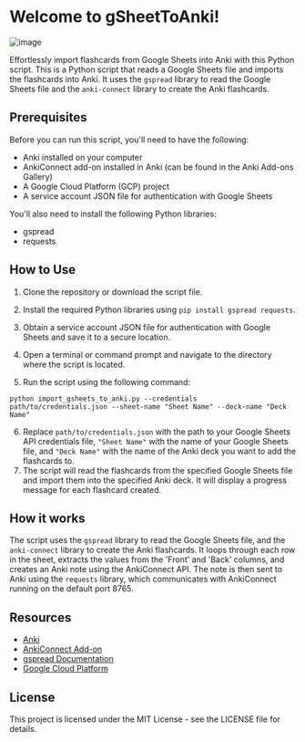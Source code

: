 # Welcome to gSheetToAnki!

![image](https://github.com/barthollomew/gSheetToAnki/assets/129575317/103fef7a-51f8-4d66-832a-f2f81a7ca060)

Effortlessly import flashcards from Google Sheets into Anki with this Python script. This is a Python script that reads a Google Sheets file and imports the flashcards into Anki. It uses the `gspread` library to read the Google Sheets file and the `anki-connect` library to create the Anki flashcards.

## Prerequisites

Before you can run this script, you'll need to have the following:

- Anki installed on your computer
- AnkiConnect add-on installed in Anki (can be found in the Anki Add-ons Gallery)
- A Google Cloud Platform (GCP) project
- A service account JSON file for authentication with Google Sheets

You'll also need to install the following Python libraries:

- gspread
- requests

## How to Use

1. Clone the repository or download the script file.
2. Install the required Python libraries using `pip install gspread requests`.
3. Obtain a service account JSON file for authentication with Google Sheets and save it to a secure location.
4. Open a terminal or command prompt and navigate to the directory where the script is located.

6. Run the script using the following command:

`python import_gsheets_to_anki.py --credentials path/to/credentials.json --sheet-name "Sheet Name" --deck-name "Deck Name"`

6. Replace `path/to/credentials.json` with the path to your Google Sheets API credentials file, `"Sheet Name"` with the name of your Google Sheets file, and `"Deck Name"` with the name of the Anki deck you want to add the flashcards to.
7. The script will read the flashcards from the specified Google Sheets file and import them into the specified Anki deck. It will display a progress message for each flashcard created.

## How it works

The script uses the `gspread` library to read the Google Sheets file, and the `anki-connect` library to create the Anki flashcards. It loops through each row in the sheet, extracts the values from the 'Front' and 'Back' columns, and creates an Anki note using the AnkiConnect API. The note is then sent to Anki using the `requests` library, which communicates with AnkiConnect running on the default port 8765.

## Resources

- [Anki](https://apps.ankiweb.net/)
- [AnkiConnect Add-on](https://ankiweb.net/shared/info/2055492159)
- [gspread Documentation](https://gspread.readthedocs.io/en/latest/)
- [Google Cloud Platform](https://cloud.google.com/)

## License

This project is licensed under the MIT License - see the LICENSE file for details.
